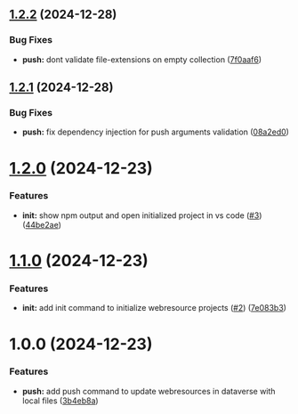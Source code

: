 ## [1.2.2](https://github.com/3mpowered/Dataverse.Webresources/compare/v1.2.1...v1.2.2) (2024-12-28)


### Bug Fixes

* **push:** dont validate file-extensions on empty collection ([7f0aaf6](https://github.com/3mpowered/Dataverse.Webresources/commit/7f0aaf660a2448378b22a01a927196e959bf10c5))

## [1.2.1](https://github.com/3mpowered/Dataverse.Webresources/compare/v1.2.0...v1.2.1) (2024-12-28)


### Bug Fixes

* **push:** fix dependency injection for push arguments validation ([08a2ed0](https://github.com/3mpowered/Dataverse.Webresources/commit/08a2ed0e04e7b2e016e1f5c471e5b1da0fa47a55))

# [1.2.0](https://github.com/3mpowered/Dataverse.Webresources/compare/v1.1.0...v1.2.0) (2024-12-23)


### Features

* **init:** show npm output and open initialized project in vs code ([#3](https://github.com/3mpowered/Dataverse.Webresources/issues/3)) ([44be2ae](https://github.com/3mpowered/Dataverse.Webresources/commit/44be2ae84ea49ca048cedaf36b8d13cd37a803a0))

# [1.1.0](https://github.com/3mpowered/Dataverse.Webresources/compare/v1.0.0...v1.1.0) (2024-12-23)


### Features

* **init:** add init command to initialize webresource projects ([#2](https://github.com/3mpowered/Dataverse.Webresources/issues/2)) ([7e083b3](https://github.com/3mpowered/Dataverse.Webresources/commit/7e083b3a72d2bf057b2454ccd8b4c5e7bf7fb7ea))

# 1.0.0 (2024-12-23)


### Features

* **push:** add push command to update webresources in dataverse with local files ([3b4eb8a](https://github.com/3mpowered/Dataverse.Webresources/commit/3b4eb8a3a2b2e4ad62fed6ecd8e1375d63153b5b))
